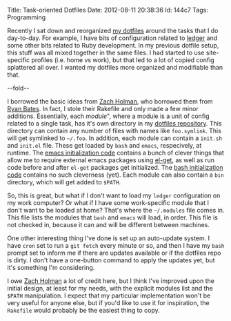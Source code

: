 Title: Task-oriented Dotfiles
Date:  2012-08-11 20:38:36
Id:    144c7
Tags:  Programming

Recently I sat down and reorganized [my dotfiles][dotfiles] around the tasks that I do day-to-day. For example, I have bits of configuration related to [ledger][] and some other bits related to Ruby development. In my previous dotfile setup, this stuff was all mixed together in the same files. I had started to use site-specific profiles (i.e. home vs work), but that led to a lot of copied config splattered all over. I wanted my dotfiles more organized and modifiable than that.

[dotfiles]: https://github.com/peterkeen/dotfiles/
[ledger]: /ledger.html
[Zach Holman]: http://zachholman.com/2010/08/dotfiles-are-meant-to-be-forked/
[Ryan Bates]: https://github.com/ryanb/dotfiles
[emacs]: https://github.com/peterkeen/dotfiles/blob/master/core/emacs.symlink
[bash]: https://github.com/peterkeen/dotfiles/blob/master/core/bashrc.symlink
[el-get]: https://github.com/dimitri/el-get/

--fold--

I borrowed the basic ideas from [Zach Holman][], who borrowed them from [Ryan Bates][]. In fact, I stole their Rakefile and only made a few minor additions. Essentially, each *module*", where a module is a unit of config related to a single task, has it's own directory in my [dotfiles repository][dotfiles]. This directory can contain any number of files with names like `foo.symlink`. This will get symlinked to `~/.foo`. In addition, each module can contain a `init.sh` and `init.el` file. These get loaded by `bash` and `emacs`, respecively, at runtime. The [emacs initialization code][emacs] contains a bunch of clever things that allow me to require external emacs packages using [el-get][], as well as run code before and after `el-get` packages get initialized. The [bash initialization code][bash] contains no such cleverness (yet). Each module can also contain a `bin` directory, which will get added to `$PATH`.

So, this is great, but what if I don't want to load my `ledger` configuration on my work computer? Or what if I have some work-specific module that I don't want to be loaded at home? That's where the `~/.modules` file comes in. This file lists the modules that `bash` and `emacs` will load, in order. This file is not checked in, because it can and will be different between machines.

One other interesting thing I've done is set up an auto-update system. I have `cron` set to run a `git fetch` every minute or so, and then I have my `bash` prompt set to inform me if there are updates available or if the dotfiles repo is dirty. I don't have a one-button command to apply the updates yet, but it's something I'm considering.

I owe [Zach Holman][] a lot of credit here, but I think I've improved upon the initial design, at least for my needs, with the explicit modules list and the `$PATH` manipulation. I expect that my particular implementation won't be very useful for anyone else, but if you'd like to use it for inspiration, the `Rakefile` would probably be the easiest thing to copy.
